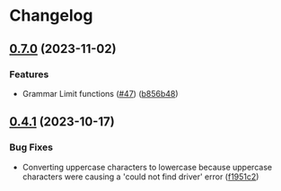 # Changelog

## [0.7.0](https://github.com/abyss/dbal/compare/v0.6.0...v0.7.0) (2023-11-02)


### Features

* Grammar Limit functions ([#47](https://github.com/abyss/dbal/issues/47)) ([b856b48](https://github.com/abyss/dbal/commit/b856b48f343ffde03127a5ecd066514f0595e6dd))

## [0.4.1](https://github.com/abyss/dbal/compare/v0.4.0...v0.4.1) (2023-10-17)


### Bug Fixes

* Converting uppercase characters to lowercase because uppercase characters were causing a 'could not find driver' error ([f1951c2](https://github.com/abyss/dbal/commit/f1951c2900828ce8ba9846418037dd01fc17496c))
